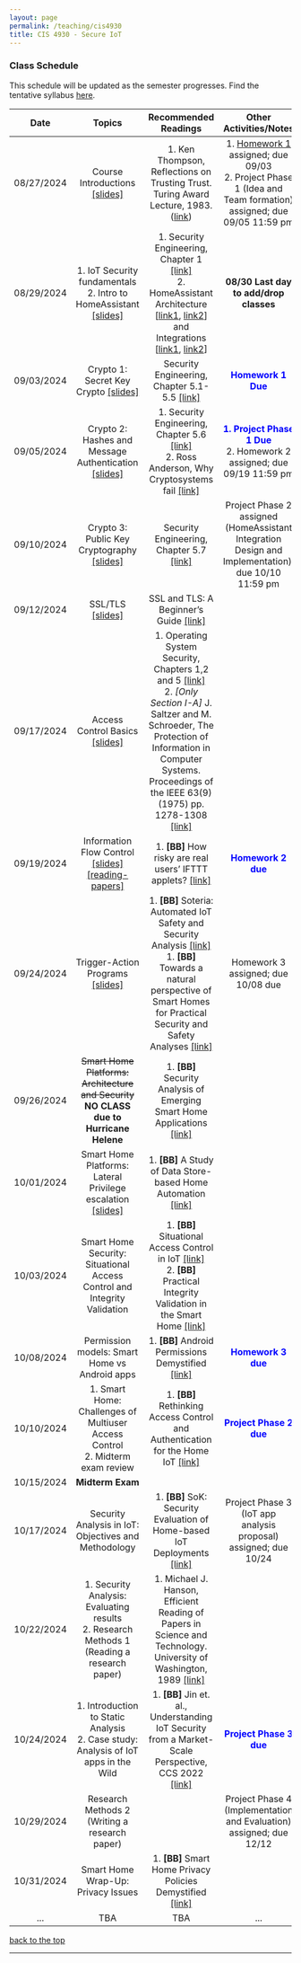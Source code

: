 ```yaml
---
layout: page
permalink: /teaching/cis4930
title: CIS 4930 - Secure IoT
---
```


### Class Schedule

<p>This schedule will be updated as the semester progresses. Find the tentative syllabus <a href="/assets/cis4930/tentative-syllabus.pdf">here</a>.</p>
<p></p>
<p></p>
<table class="table-schedule">
  <thead>
    <tr>
      <th style="text-align: center">Date</th>
      <th style="text-align: center">Topics</th>
      <th style="text-align: center">Recommended Readings</th>
      <th style="text-align: center">Other Activities/Notes</th>
    </tr>
  </thead>
  <tbody>
    <tr>
      <td style="text-align: center">08/27/2024</td>
      <td style="text-align: center">Course Introductions <a href="/assets/cis4930/class_slides/lec01_intro_iotsec.pdf">[slides]</a></td>
      <td style="text-align: center">1. Ken Thompson, Reflections on Trusting Trust. Turing Award Lecture, 1983. (<a href="http://www.ece.cmu.edu/~ganger/712.fall02/papers/p761-thompson.pdf">link</a>)  <br /> </td>
      <td style="text-align: center"> 1. <a href="/assets/cis4930/homework/hw1-latex-intro.pdf"> Homework 1 </a> assigned; due 09/03  <br /> 2.	Project Phase 1 (Idea and Team formation) assigned; due 09/05 11:59 pm</td>
    </tr>
    <tr>
      <td style="text-align: center">08/29/2024</td>
      <td style="text-align: center">1.	IoT Security fundamentals <br/> 
      2.	Intro to HomeAssistant <a href="/assets/cis4930/class_slides/lec02_sec_homeassistant_overview.pdf">[slides]</a>
      </td>
      <td style="text-align: center">1.	Security Engineering, Chapter 1 <a href="https://www.cl.cam.ac.uk/~rja14/Papers/SEv2-c01.pdf">[link]</a> <br/> 2.	HomeAssistant Architecture [<a href="https://developers.home-assistant.io/docs/architecture/core">link1</a>, <a href="https://developers.home-assistant.io/docs/development_environment">link2</a>] and Integrations [<a href="https://developers.home-assistant.io/docs/architecture_components">link1</a>, <a href="https://developers.home-assistant.io/docs/creating_component_index">link2</a>]
</td>
      <td style="text-align: center"> <strong> 08/30 Last day to add/drop classes</strong> </td>
    </tr>
    <tr>
      <td style="text-align: center">09/03/2024</td>
      <td style="text-align: center"> Crypto 1: Secret Key Crypto <a href="/assets/cis4930/class_slides/lec03_crypto-basics_1.pdf">[slides]</a></td>
      <td style="text-align: center">Security Engineering, Chapter 5.1-5.5 <a href="https://www.cl.cam.ac.uk/~rja14/Papers/SEv2-c05.pdf">[link]</a></td>
      <td style="text-align: center"><strong><span style="color:blue">Homework 1 Due</span></strong></td>
    </tr>
    <tr>
      <td style="text-align: center">09/05/2024</td>
      <td style="text-align: center"> Crypto 2: Hashes and Message Authentication <a href="/assets/cis4930/class_slides/lec04_crypto-basics_2.pdf">[slides]</a></td>
      <td style="text-align: center">1. Security Engineering, Chapter 5.6 <a href="https://www.cl.cam.ac.uk/~rja14/Papers/SEv2-c05.pdf">[link]</a> <br/> 2. Ross Anderson, Why Cryptosystems fail <a href="https://www.cl.cam.ac.uk/~rja14/Papers/wcf.pdf">[link]</a>
      </td>
      <td style="text-align: center"><strong><span style="color:blue">1. Project Phase 1 Due</span></strong><br/> 2. Homework 2 assigned; due 09/19 11:59 pm</td>
    </tr>
    <tr>
      <td style="text-align: center">09/10/2024</td>
      <td style="text-align: center"> Crypto 3: Public Key Cryptography <a href="/assets/cis4930/class_slides/lec05_crypto-basics_3.pdf">[slides]</a> </td>
      <td style="text-align: center">Security Engineering, Chapter 5.7 <a href="https://www.cl.cam.ac.uk/~rja14/Papers/SEv2-c05.pdf">[link]</a></td>
      <td style="text-align: center">Project Phase 2 assigned (HomeAssistant Integration Design and Implementation); due 10/10 11:59 pm</td>
    </tr>
    <tr>
      <td style="text-align: center">09/12/2024</td>
      <td style="text-align: center"> SSL/TLS <a href="/assets/cis4930/class_slides/lec06_tls.pdf">[slides]</a></td>
      <td style="text-align: center">SSL and TLS: A Beginner’s Guide <a href="https://www.sans.org/white-papers/1029/">[link]</a></td>
      <td style="text-align: center"></td>
    </tr>
    <tr>
      <td style="text-align: center">09/17/2024</td>
      <td style="text-align: center"> Access Control Basics <a href="/assets/cis4930/class_slides/lec07_accesscontrol.pdf">[slides]</a></td>
      <td style="text-align: center">1. Operating System Security, Chapters 1,2 and 5 <a href="https://usf-flvc.primo.exlibrisgroup.com/discovery/fulldisplay?docid=alma99380153484506599&context=L&vid=01FALSC_USF:USF&lang=en&search_scope=MyInst_and_CI&adaptor=Local%20Search%20Engine&tab=Everything&query=any,contains,trent%20jaeger&mode=basic">[link]</a> <br/> 2. <em>[Only Section I-A]</em> J. Saltzer and M. Schroeder, The Protection of Information in Computer Systems. Proceedings of the IEEE 63(9) (1975) pp. 1278-1308 <a href="https://ieeexplore.ieee.org/stamp/stamp.jsp?tp=&arnumber=1451869">[link]</a>
      </td>
      <td style="text-align: center"></td>
    </tr>
    <tr>
      <td style="text-align: center">09/19/2024</td>
      <td style="text-align: center"> Information Flow Control <a href="/assets/cis4930/class_slides/lec08_ifc-trig-action.pdf">[slides]</a> <a href="/assets/cis4930/class_slides/lec08_reading-papers-research-methods-1.pdf">[reading-papers]</a> </td>
      <td style="text-align: center">1.	<strong>[BB]</strong> How risky are real users’ IFTTT applets? <a href="https://www.usenix.org/system/files/soups2020-cobb.pdf">[link]</a>
      </td>
      <td style="text-align: center"><strong><span style="color:blue">Homework 2 due</span></strong></td>
    </tr>
    <tr>
      <td style="text-align: center">09/24/2024</td>
      <td style="text-align: center"> Trigger-Action Programs <a href="/assets/cis4930/class_slides/lec09-trig-action-programs.pdf">[slides]</a></td>
      <td style="text-align: center">1.	<strong>[BB]</strong> Soteria: Automated IoT Safety and Security Analysis <a href="https://beerkay.github.io/papers/Berkay2018SoteriaUSENIXATC.pdf">[link]</a><br/>
      1. <strong>[BB]</strong> Towards a natural perspective of Smart Homes for Practical Security and Safety Analyses <a href="https://kaushalkafle.com/assets/conference/manandhar-oakland20.pdf">[link]</a>
      </td>
      <td style="text-align: center">Homework 3 assigned; due 10/08 due</td>
    </tr>
    <tr>
      <td style="text-align: center">09/26/2024</td>
      <td style="text-align: center"> <strike>Smart Home Platforms:  Architecture and Security</strike> <strong>NO CLASS due to Hurricane Helene</strong></td>
      <td style="text-align: center">1.	<strong>[BB]</strong> Security Analysis of Emerging Smart Home Applications <a href="http://iotsecurity.eecs.umich.edu/img/Fernandes_SmartThingsSP16.pdf">[link]</a>
      </td>
      <td style="text-align: center"></td>
    </tr>
    <tr>
      <td style="text-align: center">10/01/2024</td>
      <td style="text-align: center"> Smart Home Platforms: Lateral Privilege escalation <a href="/assets/cis4930/class_slides/lec10-smart-home-platforms.pdf">[slides]</a></td>
      <td style="text-align: center">1.	<strong>[BB]</strong> A Study of Data Store-based Home Automation <a href="https://kaushalkafle.com/assets/conference/kafle-codaspy19.pdf">[link]</a>
      </td>
      <td style="text-align: center"></td>
    </tr>
    <tr>
      <td style="text-align: center">10/03/2024</td>
      <td style="text-align: center"> Smart Home Security: Situational Access Control and Integrity Validation </td>
      <td style="text-align: center">1.	<strong>[BB]</strong> Situational Access Control in IoT <a href="https://cs.uwaterloo.ca/~yaafer/teaching/papers/shmat_ccs18.pdf">[link]</a><br/>
      2.	<strong>[BB]</strong> Practical Integrity Validation in the Smart Home <a href="https://kaushalkafle.com/assets/conference/kafle-wisec24.pdf">[link]</a>
      </td>
      <td style="text-align: center"></td>
    </tr>
    <tr>
      <td style="text-align: center">10/08/2024</td>
      <td style="text-align: center"> Permission models: Smart Home vs Android apps </td>
      <td style="text-align: center">1.	<strong>[BB]</strong> Android Permissions Demystified <a href="https://people.eecs.berkeley.edu/~dawnsong/papers/2011 Android permissions demystified.pdf">[link]</a>
      </td>
      <td style="text-align: center"><strong><span style="color:blue">Homework 3 due</span></strong></td>
    </tr>
    <tr>
      <td style="text-align: center">10/10/2024</td>
      <td style="text-align: center"> 1.	Smart Home: Challenges of Multiuser Access Control <br/>
      2.	Midterm exam review
       </td>
      <td style="text-align: center">1.	<strong>[BB]</strong> Rethinking Access Control and Authentication for the Home IoT <a href="https://www.usenix.org/system/files/conference/usenixsecurity18/sec18-he.pdf">[link]</a>
      </td>
      <td style="text-align: center"><strong><span style="color:blue">Project Phase 2 due</span></strong></td>
    </tr>
    <tr>
      <td style="text-align: center">10/15/2024</td>
      <td style="text-align: center"> <strong>Midterm Exam</strong>
       </td>
      <td style="text-align: center">
      </td>
      <td style="text-align: center"></td>
    </tr>
    <tr>
      <td style="text-align: center">10/17/2024</td>
      <td style="text-align: center"> Security Analysis in IoT: Objectives and Methodology
       </td>
      <td style="text-align: center">1.	<strong>[BB]</strong> SoK: Security Evaluation of Home-based IoT Deployments <a href="https://astrolavos.gatech.edu/articles/sok_sp19.pdf">[link]</a>
      </td>
      <td style="text-align: center">Project Phase 3 (IoT app analysis proposal) assigned; due 10/24</td>
    </tr>
    <tr>
      <td style="text-align: center">10/22/2024</td>
      <td style="text-align: center"> 1.	Security Analysis: Evaluating results <br/>
      2.	Research Methods 1 (Reading a research paper)      
       </td>
      <td style="text-align: center">1.	Michael J. Hanson, Efficient Reading of Papers in Science and Technology. University of Washington, 1989 <a href="http://www.cs.columbia.edu/~hgs/netbib/efficientReading.pdf">[link]</a>
      </td>
      <td style="text-align: center"></td>
    </tr>
     <tr>
      <td style="text-align: center">10/24/2024</td>
      <td style="text-align: center"> 1.	Introduction to Static Analysis <br/>
      2.	Case study: Analysis of IoT apps in the Wild
       </td>
      <td style="text-align: center">1.	<strong>[BB]</strong> Jin et. al., Understanding IoT Security from a Market-Scale Perspective, CCS 2022 <a href="https://kaushalkafle.com/assets/conference/manandhar-ccs22.pdf">[link]</a>
      </td>
      <td style="text-align: center"><strong><span style="color:blue">Project Phase 3 due</span></strong></td>
    </tr>
    <tr>
      <td style="text-align: center">10/29/2024</td>
      <td style="text-align: center"> Research Methods 2 (Writing a research paper)
       </td>
      <td style="text-align: center">
      </td>
      <td style="text-align: center">Project Phase 4 (Implementation and Evaluation) assigned; due 12/12</td>
    </tr>
    <tr>
      <td style="text-align: center">10/31/2024</td>
      <td style="text-align: center"> Smart Home Wrap-Up: Privacy Issues
       </td>
      <td style="text-align: center">1.	<strong>[BB]</strong> Smart Home Privacy Policies Demystified <a href="https://kaushalkafle.com/assets/conference/manandhar-sec22.pdf">[link]</a>
      </td>
      <td style="text-align: center"></td>
    </tr>
    <tr>
      <td style="text-align: center">...</td>
      <td style="text-align: center"> TBA</td>
      <td style="text-align: center">TBA</td>
      <td style="text-align: center">...</td>
    </tr>
    
  </tbody>
</table>
<!-- Common Links for the schedule -->
<!-- Ross Anderson book-->

<p><a href="#top">back to the top</a></p>
<hr />
<p> </p>
